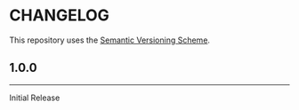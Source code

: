 # CHANGELOG

This repository uses the [Semantic Versioning Scheme](https://semver.org/).

## 1.0.0

---

Initial Release

<!-- ---------------------- -->
<!-- Hidden Link References -->
<!-- ---------------------- -->
